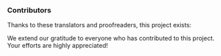 ### Contributors

Thanks to these translators and proofreaders, this project exists:

<!-- CROWDIN-CONTRIBUTORS-START -->
<!-- This section is automatically generated by a CI/CD tool -->
<!-- CROWDIN-CONTRIBUTORS-END -->

We extend our gratitude to everyone who has contributed to this project. Your efforts are highly
appreciated!
